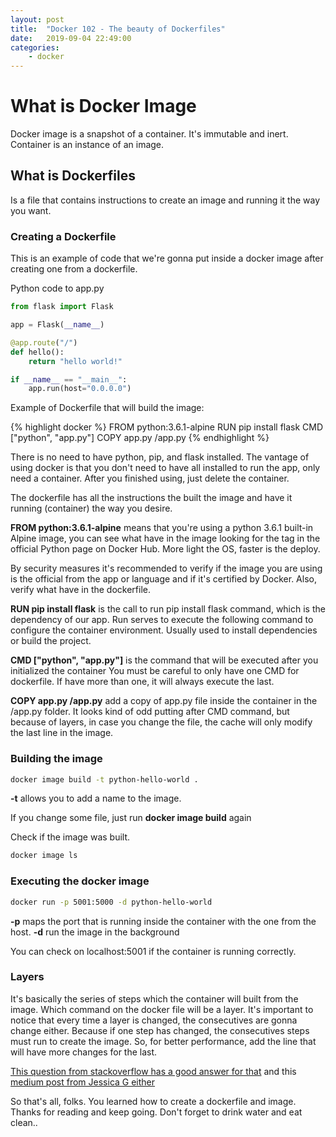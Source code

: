 ```yaml
---
layout: post
title:  "Docker 102 - The beauty of Dockerfiles"
date:   2019-09-04 22:49:00
categories: 
    - docker
---
```


# What is Docker Image

Docker image is a snapshot of a container. It's immutable and inert. Container is an instance of an image.

## What is Dockerfiles

Is a file that contains instructions to create an image and running it the way you want.

### Creating a Dockerfile

This is an example of code that we're gonna put inside a docker image after creating one from a dockerfile.

Python code to app.py

```python
from flask import Flask

app = Flask(__name__)

@app.route("/")
def hello():
    return "hello world!"

if __name__ == "__main__":
    app.run(host="0.0.0.0")
```

Example of Dockerfile that will build the image:

{% highlight docker %}
FROM python:3.6.1-alpine
RUN pip install flask
CMD ["python", "app.py"]
COPY app.py /app.py
{% endhighlight %}

There is no need to have python, pip, and flask installed. The vantage of using docker is that you don't need to have all installed to run the app, only need a container. After you finished using, just delete the container.

The dockerfile has all the instructions the built the image and have it running (container) the way you desire.

**FROM python:3.6.1-alpine** means that you're using a python 3.6.1 built-in Alpine image, you can see what have in the image looking for the tag in the official Python page on Docker Hub. More light the OS, faster is the deploy.

By security measures it's recommended to verify if the image you are using is the official from the app or language and if it's certified by Docker. Also, verify what have in the dockerfile.

**RUN pip install flask** is the call to run pip install flask command, which is the dependency of our app. Run serves to execute the following command to configure the container environment. Usually used to install dependencies or build the project.

**CMD ["python", "app.py"]** is the command that will be executed after you initialized the container You must be careful to only have one CMD for dockerfile. If have more than one, it will always execute the last. 

**COPY app.py /app.py** add a copy of app.py file inside the container in the /app.py folder. It looks kind of odd putting after CMD command, but because of layers, in case you change the file, the cache will only modify the last line in the image.

### Building the image

```bash
docker image build -t python-hello-world .
```

**-t** allows you to add a name to the image.

If you change some file, just run **docker image build** again

Check if the image was built.

```bash
docker image ls
```

### Executing the docker image

```bash
docker run -p 5001:5000 -d python-hello-world
```

**-p** maps the port that is running inside the container with the one from the host.
**-d** run the image in the background

You can check on localhost:5001 if the container is running correctly.

### Layers

It's basically the series of steps which the container will built from the image. Which command on the docker file will be a layer. It's important to notice that every time a layer is changed, the consecutives are gonna change either. Because if one step has changed, the consecutives steps must run to create the image. So, for better performance, add the line that will have more changes for the last.

[This question from stackoverflow has a good answer for that](https://stackoverflow.com/questions/31222377/what-are-docker-image-layers) and this [medium post from Jessica G either](https://medium.com/@jessgreb01/digging-into-docker-layers-c22f948ed612)

So that's all, folks. You learned how to create a dockerfile and image. Thanks for reading and keep going. Don't forget to drink water and eat clean..
